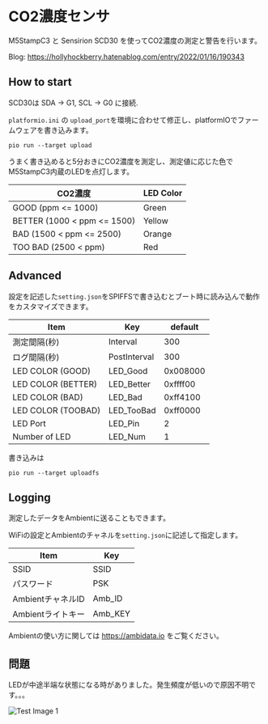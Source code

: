 # CO2濃度センサ

M5StampC3 と Sensirion SCD30 を使ってCO2濃度の測定と警告を行います。  

Blog: https://hollyhockberry.hatenablog.com/entry/2022/01/16/190343 

## How to start

SCD30は SDA -> G1, SCL -> G0 に接続.

```platformio.ini``` の ```upload_port```を環境に合わせて修正し、platformIOでファームウェアを書き込みます。

```
pio run --target upload
```

うまく書き込めると5分おきにCO2濃度を測定し、測定値に応じた色でM5StampC3内蔵のLEDを点灯します。

| CO2濃度 | LED Color |
|---|---|
| GOOD (ppm <= 1000) | Green |
| BETTER (1000 < ppm <= 1500)| Yellow |
| BAD (1500 < ppm <= 2500) | Orange |
| TOO BAD (2500 < ppm) | Red |

## Advanced

設定を記述した```setting.json```をSPIFFSで書き込むとブート時に読み込んで動作をカスタマイズできます。

| Item | Key | default |
|---|---|---|
| 測定間隔(秒) | Interval | 300 |
| ログ間隔(秒) | PostInterval | 300 |
| LED COLOR (GOOD) | LED_Good | 0x008000 |
| LED COLOR (BETTER) | LED_Better | 0xffff00 |
| LED COLOR (BAD) | LED_Bad | 0xff4100 |
| LED COLOR (TOOBAD) | LED_TooBad | 0xff0000 |
| LED Port | LED_Pin | 2 | 
| Number of LED | LED_Num | 1 |

書き込みは

```
pio run --target uploadfs
```


## Logging

測定したデータをAmbientに送ることもできます。

WiFiの設定とAmbientのチャネルを```setting.json```に記述して指定します。

| Item | Key |
|---|---|
| SSID | SSID | 
| パスワード | PSK |
| AmbientチャネルID | Amb_ID |
| Ambientライトキー | Amb_KEY |

Ambientの使い方に関しては https://ambidata.io をご覧ください。

## 問題

LEDが中途半端な状態になる時がありました。発生頻度が低いので原因不明です。。。

![Test Image 1](img/led-issue.png)
